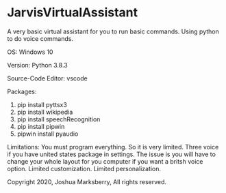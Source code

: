 # JarvisVirtualAssistant
A very basic virtual assistant for you to run basic commands. Using python to do voice commands.  

OS: Windows 10

Version: Python 3.8.3

Source-Code Editor: vscode

Packages: 
1. pip install pyttsx3
2. pip install wikipedia
3. pip install speechRecognition
4. pip install pipwin
5. pipwin install pyaudio





Limitations:
You must program everything. So it is very limited. 
Three voice if you have united states package in settings. 
The issue is you will have to change your whole layout 
for you computer if you want a britsh voice option.
Limited customization. Limited personalization. 









Copyright 2020, Joshua Marksberry, All rights reserved.
